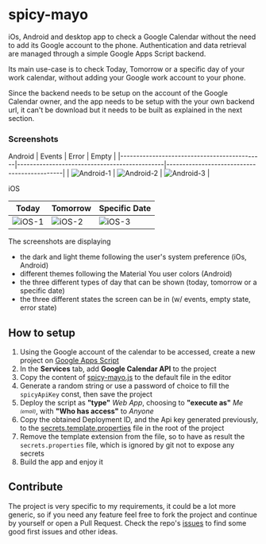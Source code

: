 # spicy-mayo

iOs, Android and desktop app to check a Google Calendar without the need to add its Google account to the phone.
Authentication and data retrieval are managed through a simple Google Apps Script backend.

Its main use-case is to check Today, Tomorrow or a specific day of your work calendar, without adding your Google work account to your phone.

Since the backend needs to be setup on the account of the Google Calendar owner, and the app needs to be setup with the your own backend url, it can't be download but it needs to be built as explained in the next section.

### Screenshots

Android
| Events                                      | Error                                        | Empty                                       |
|---------------------------------------------|----------------------------------------------|---------------------------------------------|
| ![Android-1](docs/screenshot-android-1.png) | ![Android-2](docs/screenshot-android-2.png)  | ![Android-3](docs/screenshot-android-3.png) |

iOS

| Today                                       | Tomorrow                                     | Specific Date                               |
|---------------------------------------------|----------------------------------------------|---------------------------------------------|
| ![iOS-1](docs/screenshot-ios-1.png)         | ![iOS-2](docs/screenshot-ios-2.png)          | ![iOS-3](docs/screenshot-ios-3.png)         |


The screenshots are displaying
- the dark and light theme following the user's system preference (iOs, Android)
- different themes following the Material You user colors (Android)
- the three different types of day that can be shown (today, tomorrow or a specific date)
- the three different states the screen can be in (w/ events, empty state, error state)

## How to setup

1. Using the Google account of the calendar to be accessed, create a new project on [Google Apps Script](https://script.google.com/home)
2. In the **Services** tab, add **Google Calendar API** to the project
3. Copy the content of [spicy-mayo.js](spicy-mayo.js) to the default file in the editor
4. Generate a random string or use a password of choice to fill the `spicyApiKey` const, then save the project
5. Deploy the script as **"type"** <i>Web App</i>, choosing to **"execute as"** <i>Me <sub><sup>(email)</sup></sub></i>, with **"Who has access"** to <i>Anyone</i>
6. Copy the obtained Deployment ID, and the Api key generated previously, to the [secrets.template.properties](secrets.template.properties) file in the root of the project
7. Remove the template extension from the file, so to have as result the `secrets.properties` file, which is ignored by git not to expose any secrets
8. Build the app and enjoy it

## Contribute

The project is very specific to my requirements, it could be a lot more generic, so if you need any feature feel free to fork the project and continue by yourself or open a Pull Request.
Check the repo's [issues](/../../issues) to find some good first issues and other ideas.

